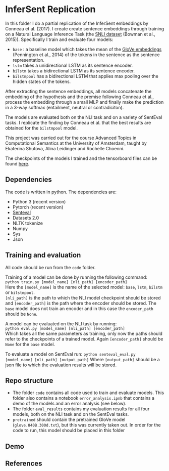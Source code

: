 # InferSent Replication
In this folder I do a partial replication of the InferSent embeddings by Conneau et al. (2017). I create create sentence embeddings through training on a Natural Language Inference Task (the [SNLI dataset](https://nlp.stanford.edu/projects/snli/) (Bowman et al., 2015)). Specifically I train and evaluate four models:
* `base` : a baseline model which takes the mean of the [GloVe embeddings](https://nlp.stanford.edu/projects/glove/) (Pennington et al., 2014) of the tokens in the sentence as the sentence representation.
* `lstm` takes a unidirectional LSTM as its sentence encoder.
* `bilstm` takes a bidirectional LSTM as its sentence encoder.
* `bilstmpool` has a bidirectional LSTM that applies max pooling over the hidden states of the tokens.       

After extracting the sentence embeddings, all models concatenate the embedding of the hypothesis and the premise following Conneau et al., process the embedding through a small MLP and finally make the prediction in a 3-way softmax (entailment, neutral or contradiciton).

The models are evaluated both on the NLI task and on a variety of SentEval tasks. I replicate the finding by Conneau et al. that the best results are obtained for the `bilstmpool` model. 

This project was carried out for the course Advanced Topics in Computational Semantics at the University of Amsterdam, taught by Ekaterina Shutova, Alina Leidinger and Rochelle Choenni.

The checkpoints of the models I trained and the tensorboard files can be found [here](https://drive.google.com/drive/folders/18EWKTYv4CsF8mxgE7K4Ym6zHtqR6w6fF?usp=sharing).

## Dependencies
The code is written in python. The dependencies are:
* Python 3 (recent version)
* Pytorch (recent version)
* [Senteval](https://github.com/facebookresearch/SentEval) 
* Datasets 2.0
* NLTK tokenize
* Numpy
* Sys 
* Json

## Training and evaluation

All code should be run from the `code` folder. 

Training of a model can be done by running the following command:     
`python train.py [model_name] [nli_path] [encoder_path]`      
Here the `[model_name]` is the name of the selected model: `base`, `lstm`, `bilstm` or `bilstmpool`.    
`[nli_path]` is the path to which the NLI model checkpoint should be stored and `[encoder_path]` is the path where the encoder should be stored. The `base` model does not train an encoder and in this case the `encoder_path` should be `None`.

A model can be evaluated on the NLI task by running:    
`python eval.py [model_name] [nli_path] [encoder_path]`    
Which takes all the same parameters as training, only now the paths should refer to the checkpoints of a trained model. Again `[encoder_path]`  should be `None` for the `base` model.

To evaluate a model on SentEval run: 
`python senteval_eval.py [model_name] [nli_path] [output_path]`
Where `[output_path]` should be a json file to which the evaluation results will be stored.

## Repo structure
* The folder `code` contains all code used to train and evaluate models. This folder also contains a notebook `error_analysis.ipnb` that contains a demo of the models and an error analysis (see below). 
* The folder `eval_results` contains my evaluation results for all four models, both on the NLI task and on the SentEval tasks.
* `pretrained` should contain the pretrained GloVe model (`glove.840B.300d.txt`), but this was currently taken out. In order for the code to run, this model should be placed in this folder


## Demo 


## References